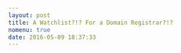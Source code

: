 ```yaml
---
layout: post
title: A Watchlist?!? For a Domain Registrar?!?
nomenu: true
date: 2016-05-09 18:37:33
---
```

